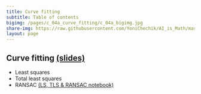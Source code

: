 ```yaml
---
title: Curve fitting
subtitle: Table of contents
bigimg: /pages/c_04a_curve_fitting/c_04a_bigimg.jpg
share-img: https://raw.githubusercontent.com/YoniChechik/AI_is_Math/master/docs/pages/c_04a_curve_fitting/c_04a_bigimg.jpg
layout: page
---
```


## **Curve fitting** [(slides)](/pages/c_04a_curve_fitting/Curve_fitting.pdf)
- Least squares
- Total least squares
- RANSAC [(LS, TLS & RANSAC notebook)](/pages/c_04a_curve_fitting/least_squares_nb/)
